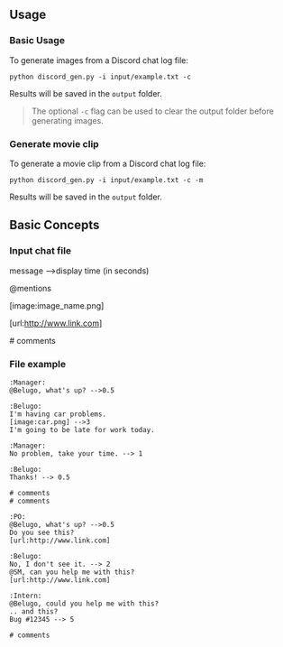 
## Usage

### Basic Usage
To generate images from a Discord chat log file:
```
python discord_gen.py -i input/example.txt -c
```
Results will be saved in the `output` folder.

> The optional `-c` flag can be used to clear the output folder before generating images.


### Generate movie clip
To generate a movie clip from a Discord chat log file:
```
python discord_gen.py -i input/example.txt -c -m
```
Results will be saved in the `output` folder.

## Basic Concepts

### Input chat file

message -->display time (in seconds)

@mentions

[image:image_name.png] 

[url:http://www.link.com]

\# comments

### File example


``````
:Manager:
@Belugo, what's up? -->0.5

:Belugo:
I'm having car problems.
[image:car.png] -->3
I'm going to be late for work today. 

:Manager:
No problem, take your time. --> 1

:Belugo:
Thanks! --> 0.5

# comments
# comments

:PO:
@Belugo, what's up? -->0.5
Do you see this?
[url:http://www.link.com]

:Belugo:
No, I don't see it. --> 2
@SM, can you help me with this?
[url:http://www.link.com]

:Intern:
@Belugo, could you help me with this?
.. and this?
Bug #12345 --> 5

# comments
``````
